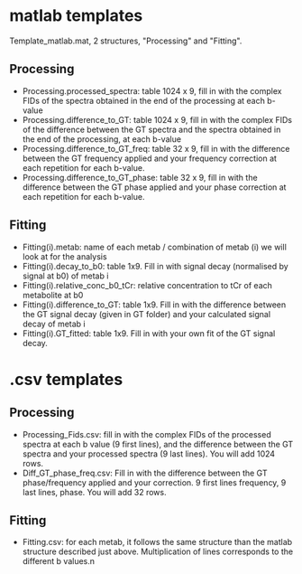 # matlab templates

Template_matlab.mat, 2 structures, "Processing" and "Fitting". 

## Processing
* Processing.processed_spectra: table 1024 x 9, fill in with the complex FIDs of the spectra obtained in the end of the processing at each b-value
* Processing.difference_to_GT: table 1024 x 9, fill in with the complex FIDs of the difference between the GT spectra and the spectra obtained in the end of the processing, at each b-value
* Processing.difference_to_GT_freq: table 32 x 9, fill in with the difference between the GT frequency applied and your frequency correction at each repetition for each b-value. 
* Processing.difference_to_GT_phase: table 32 x 9, fill in with the difference between the GT phase applied and your phase correction at each repetition for each b-value. 

## Fitting
* Fitting(i).metab: name of each metab / combination of metab (i) we will look at for the analysis
* Fitting(i).decay_to_b0: table 1x9. Fill in with signal decay (normalised by signal at b0) of metab i
* Fitting(i).relative_conc_b0_tCr: relative concentration to tCr of each metabolite at b0
* Fitting(i).difference_to_GT: table 1x9. Fill in with the difference between the GT signal decay (given in GT folder) and your calculated signal decay of metab i
* Fitting(i).GT_fitted: table 1x9. Fill in with your own fit of the GT signal decay.

# .csv templates

## Processing 
* Processing_Fids.csv: fill in with the complex FIDs of the processed spectra at each b value (9 first lines), and the difference between the GT spectra and your processed spectra (9 last lines). You will add 1024 rows.
* Diff_GT_phase_freq.csv: Fill in with the difference between the GT phase/frequency applied and your correction. 9 first lines frequency, 9 last lines, phase. You will add 32 rows. 

## Fitting
* Fitting.csv: for each metab, it follows the same structure than the matlab structure described just above. Multiplication of lines corresponds to the different b values.n 
